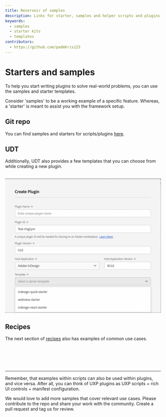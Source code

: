 ```yaml
---
title: Reservoir of samples
description: Links for starter, samples and helper scripts and plugins
keywords:
  - samples
  - starter kits
  - templates
contributors:
  - https://github.com/padmkris123
---
```


# Starters and samples

To help you start writing <!--scripts and -->plugins to solve real-world problems, you can use the samples and starter templates.

Consider 'samples' to be a working example of a specific feature. Whereas, a 'starter' is meant to assist you with the framework setup.

## Git repo

You can find samples and starters for scripts/plugins [here](https://github.com/AdobeDocs/uxp-indesign-samples).

## UDT

Additionally, UDT also provides a few templates that you can choose from while creating a new plugin. <br></br>

![Templates in UDT](create-plugin-template.png)

## Recipes

The next section of [recipes](../recipes/) also has examples of common use cases.

<br></br> <br></br>

---

Remember, that examples within scripts can also be used within plugins, and vice versa. After all, you can think of UXP plugins as UXP scripts + rich UI controls + manifest configuration.

We would love to add more samples that cover relevant use cases. Please contribute to the repo and share your work with the community. Create a pull request and tag us for review.
